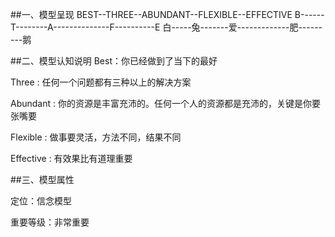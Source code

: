 ##一、模型呈现
BEST--THREE--ABUNDANT--FLEXIBLE--EFFECTIVE
B------T--------A--------------F----------E
白-----兔-------爱-------------肥---------鹅

##二、模型认知说明
Best：你已经做到了当下的最好

Three : 任何一个问题都有三种以上的解决方案

Abundant : 你的资源是丰富充沛的。任何一个人的资源都是充沛的，关键是你要张嘴要

Flexible : 做事要灵活，方法不同，结果不同

Effective : 有效果比有道理重要

##三、模型属性

定位：信念模型

重要等级：非常重要